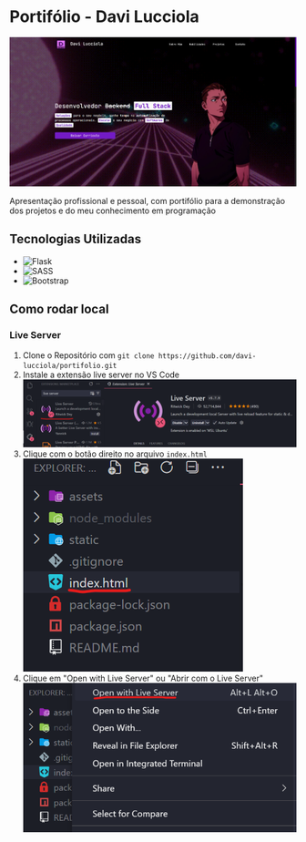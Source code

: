 # Portifólio - Davi Lucciola

![PortifolioHero](./assets/hero.png)

Apresentação profissional e pessoal, com portifólio para a demonstração dos projetos e do meu conhecimento em programação

## Tecnologias Utilizadas

- ![Flask](https://img.shields.io/badge/Flask-000000?style=for-the-badge&logo=flask&logoColor=white)
- ![SASS](https://img.shields.io/badge/Sass-CC6699?style=for-the-badge&logo=sass&logoColor=white)
- ![Bootstrap](https://img.shields.io/badge/Bootstrap-563D7C?style=for-the-badge&logo=bootstrap&logoColor=white)

## Como rodar local

### Live Server

1. Clone o Repositório com `git clone https://github.com/davi-lucciola/portifolio.git`
2. Instale a extensão live server no VS Code
![LiveServerExtension](./assets/live-server-extension.png)
3. Clique com o botão direito no arquivo `index.html`
![IndexImg](./assets/index-html.png)
4. Clique em "Open with Live Server" ou "Abrir com o Live Server"
![OpenWithLiveServer](./assets/open-with-live-server.png)
